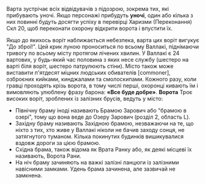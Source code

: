 Варта зустрічає всіх відвідувачів з підозрою, зокрема тих, які прибувають уночі. Якщо персонажі прибудуть **уночі**, один або кілька з них повинні будуть досягти успіху в перевірці Харизми (Переконання) Скл 20, щоб переконати охорону відкрити ворота і впустити їх. 

Якщо до якихось воріт наближається небезпека, варта цих воріт вигукує "До зброї!". Цей крик луною проноситься по всьому Валлакі, піднімаючи тривогу по всьому місту протягом лічених хвилин. У Валлакі є 24 вартових, у будь-який час половина з яких несе службу (шестеро на варті біля воріт, шестеро патрулюють стіни). Місто також може виставити п'ятдесят міцних людських обивателів [commoner], озброєних кийками, кинджалами та смолоскипами.
Кожного разу, коли гравці проходять крізь ворота, в тому числі перші, охоронці кивають їм і вимовляють улюблену фразу барона: **«Все буде добре»**.
 **Ворота**
Троє високих воріт, зроблених із залізних брусів,
ведуть у місто:
- Північну браму іноді називають Брамою Зарович або "брамою в озері", тому що вона веде до Озеру Зарович (розділ 2, область L).
- Західну браму називають Західною брамою, незважаючи на те, що ніхто з тих, хто живе у Валлакі ніколи не бачив заходу сонця, не затягнутого туманом.
Кілька покинутих будинків вишикувалися вздовж дороги за цією брамою.
- Східна брама, також відома як Врата Ранку або, як деякі місцеві їх називають,
Ворота Рани.
- На ніч браму зачиняють на важкі залізні ланцюги із залізними навісними замками. Удень брама зачинена, але зазвичай не замкнена.
